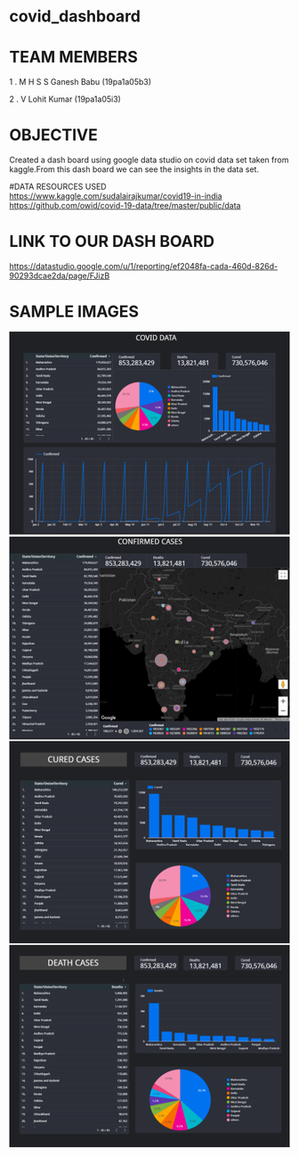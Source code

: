 # covid_dashboard

# TEAM MEMBERS 
 1 . M H S S Ganesh Babu (19pa1a05b3)
 
 2 . V Lohit Kumar (19pa1a05i3)
  
# OBJECTIVE
 Created a dash board using google data studio on covid data set taken from kaggle.From this dash board we can see the insights in the data set.
 
 #DATA RESOURCES USED
 https://www.kaggle.com/sudalairajkumar/covid19-in-india
 https://github.com/owid/covid-19-data/tree/master/public/data
 
# LINK TO OUR DASH BOARD
 https://datastudio.google.com/u/1/reporting/ef2048fa-cada-460d-826d-90293dcae2da/page/FJizB
 
# SAMPLE IMAGES
![image_1](https://github.com/vlkumar-859/covid_dashboard/blob/main/image1.png)
![image_2](https://github.com/vlkumar-859/covid_dashboard/blob/main/image.png)
![image_3](https://github.com/vlkumar-859/covid_dashboard/blob/main/imaeg3.png)
![image_4](https://github.com/vlkumar-859/covid_dashboard/blob/main/image4.png)


